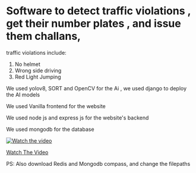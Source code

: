 # Software to detect traffic violations , get their number plates , and issue them challans,

traffic violations include:

1. No helmet
2. Wrong side driving
3. Red Light Jumping

We used yolov8, SORT and OpenCV for the Ai , we used django to deploy the AI models

We used Vanilla frontend for the website

We used node js and express js for the website's backend

We used mongodb for the database

[![Watch the video](https://img.youtube.com/vi/5HeLBuN6AEQ/0.jpg)](https://youtu.be/5HeLBuN6AEQ)

[Watch The Video](https://youtu.be/5HeLBuN6AEQ)

PS: Also download Redis and Mongodb compass, and change the filepaths
